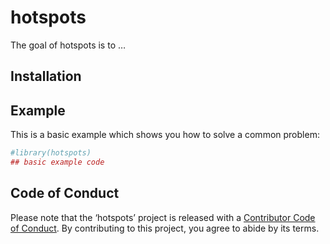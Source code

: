 
<!-- README.md is generated from README.Rmd. Please edit that file -->

# hotspots

<!-- badges: start -->

<!-- badges: end -->

The goal of hotspots is to …

## Installation

## Example

This is a basic example which shows you how to solve a common problem:

``` r
#library(hotspots)
## basic example code
```

## Code of Conduct

Please note that the ‘hotspots’ project is released with a [Contributor
Code of Conduct](.github/CODE_OF_CONDUCT.md). By contributing to this
project, you agree to abide by its terms.
